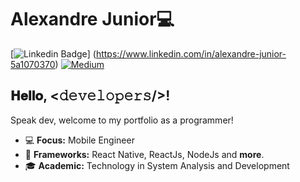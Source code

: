 # Alexandre Junior💻
[![Linkedin Badge](https://img.shields.io/badge/-LinkedIn-blue?style=flat-square&logo=Linkedin&logoColor=white&link=https://www.linkedin.com/in/felps03)]
(https://www.linkedin.com/in/alexandre-junior-5a1070370)
[![Medium](https://img.shields.io/badge/Medium-12100E?style=for-the-badge&logo=medium&logoColor=white)](https://medium.com/@alexandrejr)



## 𝐇𝐞𝐥𝐥𝐨, <𝚍𝚎𝚟𝚎𝚕𝚘𝚙𝚎𝚛𝚜/>! 

Speak dev, welcome to my portfolio as a programmer! 

- 💻 **Focus:** Mobile Engineer
- 🔧 **Frameworks:** React Native, ReactJs, NodeJs and **more**.
- 🎓 **Academic:** Technology in System Analysis and Development

